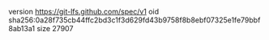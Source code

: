 version https://git-lfs.github.com/spec/v1
oid sha256:0a28f735cb44ffc2bd3c1f3d629fd43b9758f8b8ebf07325e1fe79bbf8ab13a1
size 27907
